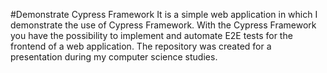 #Demonstrate Cypress Framework
It is a simple web application in which I demonstrate the use of Cypress Framework.
With the Cypress Framework you have the possibility to implement and automate E2E tests for the frontend of a web application.
The repository was created for a presentation during my computer science studies.



